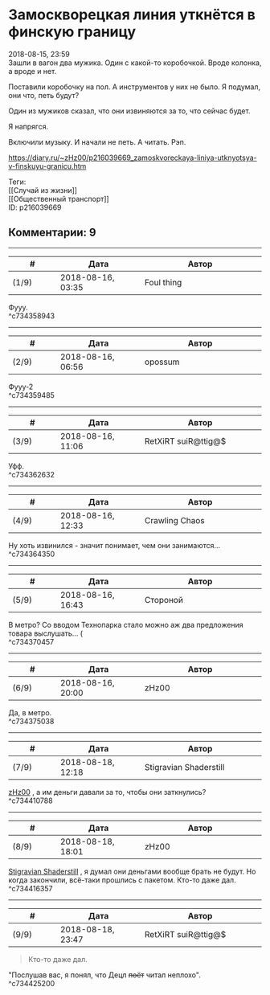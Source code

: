 Замоскворецкая линия уткнётся в финскую границу
===============================================

  
2018-08-15, 23:59  
 Зашли в вагон два мужика. Один с какой-то коробочкой. Вроде колонка, а вроде и нет.   
   
 Поставили коробочку на пол. А инструментов у них не было. Я подумал, они что, петь будут?   
   
 Один из мужиков сказал, что они извиняются за то, что сейчас будет.   
   
 Я напрягся.   
   
 Включили музыку. И начали не петь. А читать. Рэп.   
  
<https://diary.ru/~zHz00/p216039669_zamoskvoreckaya-liniya-utknyotsya-v-finskuyu-granicu.htm>  
  
Теги:  
[[Случай из жизни]]  
[[Общественный транспорт]]  
ID: p216039669  


Комментарии: 9
--------------

  


---



|         #         |              Дата              |                     Автор                     |           ID           |
| --- | --- | --- | --- |
| (1/9) | 2018-08-16, 03:35 | Foul thing | c734358943 |

  
 Фууу.   
 ^c734358943

---



|         #         |              Дата              |                     Автор                     |           ID           |
| --- | --- | --- | --- |
| (2/9) | 2018-08-16, 06:56 | opossum | c734359485 |

  
 Фууу-2   
 ^c734359485

---



|         #         |              Дата              |                     Автор                     |           ID           |
| --- | --- | --- | --- |
| (3/9) | 2018-08-16, 11:06 | RetXiRT suiR@ttig@$ | c734362632 |

  
  Уфф.    
 ^c734362632

---



|         #         |              Дата              |                     Автор                     |           ID           |
| --- | --- | --- | --- |
| (4/9) | 2018-08-16, 12:33 | Crawling Chaos | c734364350 |

  
 Ну хоть извинился - значит понимает, чем они занимаются...   
 ^c734364350

---



|         #         |              Дата              |                     Автор                     |           ID           |
| --- | --- | --- | --- |
| (5/9) | 2018-08-16, 16:43 | Стороной | c734370457 |

  
 В метро? Со вводом Технопарка стало можно аж два предложения товара выслушать... (   
 ^c734370457

---



|         #         |              Дата              |                     Автор                     |           ID           |
| --- | --- | --- | --- |
| (6/9) | 2018-08-16, 20:00 | zHz00 | c734375038 |

  
 Да, в метро.   
 ^c734375038

---



|         #         |              Дата              |                     Автор                     |           ID           |
| --- | --- | --- | --- |
| (7/9) | 2018-08-18, 12:18 | Stigravian Shaderstill | c734410788 |

  
  [zHz00](https://zHz00.diary.ru "Untitled")  , а им деньги давали за то, чтобы они заткнулись?   
 ^c734410788

---



|         #         |              Дата              |                     Автор                     |           ID           |
| --- | --- | --- | --- |
| (8/9) | 2018-08-18, 18:01 | zHz00 | c734416357 |

  
  [Stigravian Shaderstill](http://stigravian.diary.ru "Science, Death, Rock-n-Roll")  , я думал они деньгами вообще брать не будут. Но когда закончили, всё-таки прошлись с пакетом. Кто-то даже дал.   
 ^c734416357

---



|         #         |              Дата              |                     Автор                     |           ID           |
| --- | --- | --- | --- |
| (9/9) | 2018-08-18, 23:47 | RetXiRT suiR@ttig@$ | c734425200 |

  
  
>   Кто-то даже дал.  

 "Послушав вас, я понял, что Децл  ~~поёт~~  читал неплохо".    
 ^c734425200